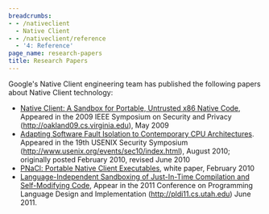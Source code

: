 ```yaml
---
breadcrumbs:
- - /nativeclient
  - Native Client
- - /nativeclient/reference
  - '4: Reference'
page_name: research-papers
title: Research Papers
---
```


Google's Native Client engineering team has published the following papers about
Native Client technology:

*   [Native Client: A Sandbox for Portable, Untrusted x86 Native
            Code](http://static.googleusercontent.com/external_content/untrusted_dlcp/research.google.com/en/us/pubs/archive/34913.pdf),
            Appeared in the 2009 IEEE Symposium on Security and Privacy
            (<http://oakland09.cs.virginia.edu>), May 2009
*   [Adapting Software Fault Isolation to Contemporary CPU
            Architectures](http://static.googleusercontent.com/external_content/untrusted_dlcp/research.google.com/en/us/pubs/archive/35649.pdf).
            Appeared in the 19th USENIX Security Symposium
            (<http://www.usenix.org/events/sec10/index.html>), August 2010;
            originally posted February 2010, revised June 2010
*   [PNaCl: Portable Native Client
            Executables](https://docs.google.com/a/chromium.org/viewer?a=v&pid=sites&srcid=Y2hyb21pdW0ub3JnfGRldnxneDo3ZmQ2NjI2NjFkM2EzYjFl),
            white paper, February 2010
*   [Language-Independent Sandboxing of Just-In-Time Compilation and
            Self-Modifying
            Code](http://static.googleusercontent.com/external_content/untrusted_dlcp/research.google.com/en/us/pubs/archive/37204.pdf),
            Appear in the 2011 Conference on Programming Language Design and
            Implementation (<http://pldi11.cs.utah.edu>) June 2011.
